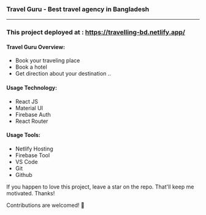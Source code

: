 ### Travel Guru - Best travel agency in Bangladesh
---
### This project deployed at : https://travelling-bd.netlify.app/
#### Travel Guru Overview:
* Book your traveling place
* Book a hotel
* Get direction about your destination
..

#### Usage Technology:
* React JS
* Material UI
* Firebase Auth
* React Router
>
#### Usage Tools:
* Netlify Hosting
* Firebase Tool
* VS Code
* Git
* Github


If you happen to love this project, leave a star on the repo. That'll keep me motivated.
Thanks!

Contributions are welcomed! 💖 
